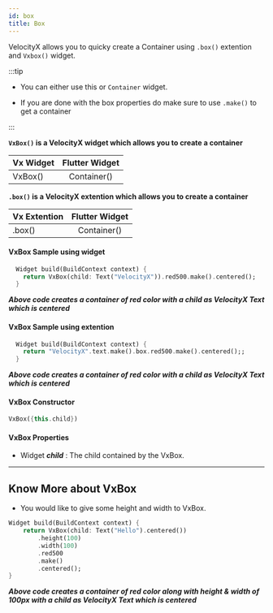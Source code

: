 ```yaml
---
id: box
title: Box
---
```



VelocityX allows you to quicky create a Container using ```.box()``` extention and ```Vxbox()``` widget.

:::tip

- You can either use this or ```Container``` widget.

- If you are done with the box properties do make sure to use ```.make()``` to get a container

:::

**```VxBox()``` is a VelocityX widget which allows you to create a container**

| Vx Widget       | Flutter Widget |
| --------------- | :------------: |
| VxBox()         |    Container() |

**```.box()``` is a VelocityX extention which allows you to create a container**

| Vx Extention       | Flutter Widget |
| ---------------    | :------------: |
| .box()            |    Container()  |

#### VxBox Sample using widget

```dart
  Widget build(BuildContext context) {
    return VxBox(child: Text("VelocityX")).red500.make().centered();
  }
```

**_Above code creates a container of red color with a child as VelocityX Text which is centered_**

#### VxBox Sample using extention

```dart
  Widget build(BuildContext context) {
    return "VelocityX".text.make().box.red500.make().centered();;
  }
```

**_Above code creates a container of red color with a child as VelocityX Text which is centered_**

#### VxBox Constructor

```dart
VxBox({this.child})
```

#### VxBox Properties

- Widget **_child_** : The child contained by the VxBox.

-------

## Know More about VxBox

- You would like to give some height and width to VxBox.

``` dart
Widget build(BuildContext context) {
    return VxBox(child: Text("Hello").centered())
        .height(100)
        .width(100)
        .red500
        .make()
        .centered();
}
```

**_Above code creates a container of red color along with height & width of 100px with a child as VelocityX Text which is centered_**

